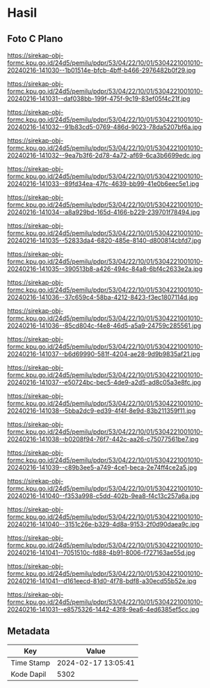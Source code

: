 # Hasil

## Foto C Plano

https://sirekap-obj-formc.kpu.go.id/24d5/pemilu/pdpr/53/04/22/10/01/5304221001010-20240216-141030--1b01514e-bfcb-4bff-b466-2976482b0f29.jpg

https://sirekap-obj-formc.kpu.go.id/24d5/pemilu/pdpr/53/04/22/10/01/5304221001010-20240216-141031--daf038bb-199f-475f-9c19-83ef05f4c21f.jpg

https://sirekap-obj-formc.kpu.go.id/24d5/pemilu/pdpr/53/04/22/10/01/5304221001010-20240216-141032--91b83cd5-0769-486d-9023-78da5207bf6a.jpg

https://sirekap-obj-formc.kpu.go.id/24d5/pemilu/pdpr/53/04/22/10/01/5304221001010-20240216-141032--9ea7b3f6-2d78-4a72-af69-6ca3b6699edc.jpg

https://sirekap-obj-formc.kpu.go.id/24d5/pemilu/pdpr/53/04/22/10/01/5304221001010-20240216-141033--89fd34ea-47fc-4639-bb99-41e0b6eec5e1.jpg

https://sirekap-obj-formc.kpu.go.id/24d5/pemilu/pdpr/53/04/22/10/01/5304221001010-20240216-141034--a8a929bd-165d-4166-b229-239701f78494.jpg

https://sirekap-obj-formc.kpu.go.id/24d5/pemilu/pdpr/53/04/22/10/01/5304221001010-20240216-141035--52833da4-6820-485e-8140-d800814cbfd7.jpg

https://sirekap-obj-formc.kpu.go.id/24d5/pemilu/pdpr/53/04/22/10/01/5304221001010-20240216-141035--390513b8-a426-494c-84a8-6bf4c2633e2a.jpg

https://sirekap-obj-formc.kpu.go.id/24d5/pemilu/pdpr/53/04/22/10/01/5304221001010-20240216-141036--37c659c4-58ba-4212-8423-f3ec1807114d.jpg

https://sirekap-obj-formc.kpu.go.id/24d5/pemilu/pdpr/53/04/22/10/01/5304221001010-20240216-141036--85cd804c-f4e8-46d5-a5a9-24759c285561.jpg

https://sirekap-obj-formc.kpu.go.id/24d5/pemilu/pdpr/53/04/22/10/01/5304221001010-20240216-141037--b6d69990-581f-4204-ae28-9d9b9835af21.jpg

https://sirekap-obj-formc.kpu.go.id/24d5/pemilu/pdpr/53/04/22/10/01/5304221001010-20240216-141037--e50724bc-bec5-4de9-a2d5-ad8c05a3e8fc.jpg

https://sirekap-obj-formc.kpu.go.id/24d5/pemilu/pdpr/53/04/22/10/01/5304221001010-20240216-141038--5bba2dc9-ed39-4f4f-8e9d-83b211359f11.jpg

https://sirekap-obj-formc.kpu.go.id/24d5/pemilu/pdpr/53/04/22/10/01/5304221001010-20240216-141038--b0208f94-76f7-442c-aa26-c75077561be7.jpg

https://sirekap-obj-formc.kpu.go.id/24d5/pemilu/pdpr/53/04/22/10/01/5304221001010-20240216-141039--c89b3ee5-a749-4ce1-beca-2e74ff4ce2a5.jpg

https://sirekap-obj-formc.kpu.go.id/24d5/pemilu/pdpr/53/04/22/10/01/5304221001010-20240216-141040--f353a998-c5dd-402b-9ea8-f4c13c257a6a.jpg

https://sirekap-obj-formc.kpu.go.id/24d5/pemilu/pdpr/53/04/22/10/01/5304221001010-20240216-141040--3151c26e-b329-4d8a-9153-2f0d90daea9c.jpg

https://sirekap-obj-formc.kpu.go.id/24d5/pemilu/pdpr/53/04/22/10/01/5304221001010-20240216-141041--7051510c-fd88-4b91-8006-f727163ae55d.jpg

https://sirekap-obj-formc.kpu.go.id/24d5/pemilu/pdpr/53/04/22/10/01/5304221001010-20240216-141041--d161eecd-81d0-4f78-bdf8-a30ecd55b52e.jpg

https://sirekap-obj-formc.kpu.go.id/24d5/pemilu/pdpr/53/04/22/10/01/5304221001010-20240216-141031--e8575326-1442-43f8-9ea6-4ed6385ef5cc.jpg


## Metadata

| Key        | Value               |
| ---------- | ------------------- |
| Time Stamp | 2024-02-17 13:05:41 |
| Kode Dapil | 5302                |



